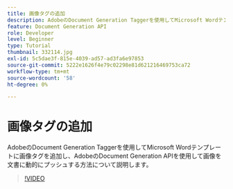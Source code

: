 ```yaml
---
title: 画像タグの追加
description: AdobeのDocument Generation Taggerを使用してMicrosoft Wordテンプレートに画像タグを追加し、AdobeのDocument Generation APIを使用して画像を文書に動的にプッシュする方法について説明します。
feature: Document Generation API
role: Developer
level: Beginner
type: Tutorial
thumbnail: 332114.jpg
exl-id: 5c5dae3f-815e-4039-ad57-ad3fa6e97853
source-git-commit: 5222e1626f4e79c02298e81d621216469753ca72
workflow-type: tm+mt
source-wordcount: '58'
ht-degree: 0%

---
```


# 画像タグの追加

AdobeのDocument Generation Taggerを使用してMicrosoft Wordテンプレートに画像タグを追加し、AdobeのDocument Generation APIを使用して画像を文書に動的にプッシュする方法について説明します。

>[!VIDEO](https://video.tv.adobe.com/v/332114?hidetitle=true)
